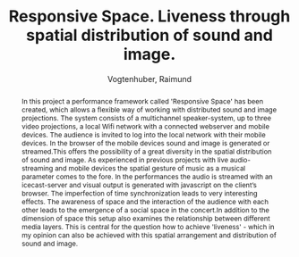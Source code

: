 ---
title: "Responsive Space. Liveness through spatial distribution of sound and image."
abstract: "In this project a performance framework called 'Responsive Space' has been created, which allows a flexible way of working with distributed sound and image projections. The system consists of a multichannel speaker-system, up to three video projections, a local Wifi network with a connected webserver and mobile devices. The audience is invited to log into the local network with their mobile devices. In the browser of the mobile devices sound and image is generated or streamed.This offers the possibility of a great diversity in the spatial distribution of sound and image. As experienced in previous projects with live audio-streaming and mobile devices the spatial gesture of music as a musical parameter comes to the fore. In the performances the audio is streamed with an icecast-server and visual output is generated with javascript on the client’s browser. The imperfection of time synchronization leads to very interesting effects. The awareness of space and the interaction of the audience with each other leads to the emergence of a social space in the concert.In addition to the dimension of space this setup also examines the relationship between different media layers. This is central for the question how to achieve 'liveness' - which in my opinion can also be achieved with this spatial arrangement and distribution of sound and image."
address: "Trondheim, Norway"
booktitle: "Proceedings of the International Web Audio Conference"
editor: "Xambó, Anna and Martín, Sara R. and Roma, Gerard"
month: "December"
publisher: "NTNU"
series: "WAC '19"
pages: "103--107"
id: "2019_58"
author: "Vogtenhuber, Raimund"
webAuthor: "Raimund Vogtenhuber"
track: "Paper"
year: "2019"
tags: year2019
media: https://youtu.be/WctKn3cq-Yw
pdflink: "/_data/papers/pdf/2019/2019_58.pdf"
ISSN: "2663-5844"
---